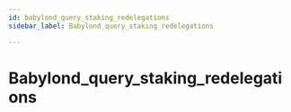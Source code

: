 ```yaml
---
id: babylond_query_staking_redelegations
sidebar_label: Babylond_query_staking_redelegations

---
```


# Babylond_query_staking_redelegations